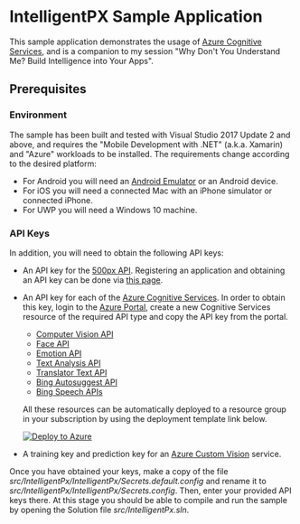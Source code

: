 # IntelligentPX Sample Application
This sample application demonstrates the usage of [Azure Cognitive Services](https://azure.microsoft.com/en-us/services/cognitive-services/), and is a companion to my session "Why Don't You Understand Me? Build Intelligence into Your Apps".

## Prerequisites
### Environment
The sample has been built and tested with Visual Studio 2017 Update 2 and above, and requires the "Mobile Development with .NET" (a.k.a. Xamarin) and "Azure" workloads to be installed. The requirements change according to the desired platform:
* For Android you will need an [Android Emulator](https://www.visualstudio.com/vs/msft-android-emulator/) or an Android device.
* For iOS you will need a connected Mac with an iPhone simulator or connected iPhone.
* For UWP you will need a Windows 10 machine.

### API Keys
In addition, you will need to obtain the following API keys:
* An API key for the [500px API](https://github.com/500px/api-documentation). Registering an application and obtaining an API key can be done via [this page](http://500px.com/settings/applications).
* An API key for each of the [Azure Cognitive Services](https://azure.microsoft.com/en-us/services/cognitive-services/). In order to obtain this key, login to the [Azure Portal](https://portal.azure.com), create a new Cognitive Services resource of the required API type and copy the API key from the portal.
    * [Computer Vision API](https://azure.microsoft.com/en-us/services/cognitive-services/computer-vision/)
    * [Face API](https://azure.microsoft.com/en-us/services/cognitive-services/face/)
    * [Emotion API](https://azure.microsoft.com/en-us/services/cognitive-services/emotion/)
    * [Text Analysis API](https://azure.microsoft.com/en-us/services/cognitive-services/text-analytics/)
    * [Translator Text API](https://azure.microsoft.com/en-us/services/cognitive-services/translator-text-api/)
    * [Bing Autosuggest API](https://azure.microsoft.com/en-us/services/cognitive-services/autosuggest/)
    * [Bing Speech APIs](https://azure.microsoft.com/en-us/services/cognitive-services/speech/)
    
    All these resources can be automatically deployed to a resource group in your subscription by using the deployment template link below.

    [![Deploy to Azure](http://azuredeploy.net/deploybutton.png)](https://portal.azure.com/#create/Microsoft.Template/uri/https%3A%2F%2Fraw.githubusercontent.com%2Festiller%2Fintelligent-px-sample%2Fmaster%2Fsrc%2FIntelligentPxResourceGroup%2Fazuredeploy.json)

* A training key and prediction key for an [Azure Custom Vision](https://customvision.ai) service.

Once you have obtained your keys, make a copy of the file *src/IntelligentPx/IntelligentPx/Secrets.default.config* and rename it to *src/IntelligentPx/IntelligentPx/Secrets.config*. Then, enter your provided API keys there. At this stage you should be able to compile and run the sample by opening the Solution file *src/IntelligentPx.sln*.